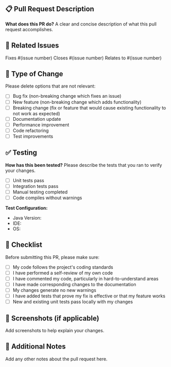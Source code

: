 ## 📋 Pull Request Description

**What does this PR do?**
A clear and concise description of what this pull request accomplishes.

## 🔗 Related Issues

Fixes #(issue number)
Closes #(issue number)
Relates to #(issue number)

## 🧪 Type of Change

Please delete options that are not relevant:

- [ ] Bug fix (non-breaking change which fixes an issue)
- [ ] New feature (non-breaking change which adds functionality)
- [ ] Breaking change (fix or feature that would cause existing functionality to not work as expected)
- [ ] Documentation update
- [ ] Performance improvement
- [ ] Code refactoring
- [ ] Test improvements

## ✅ Testing

**How has this been tested?**
Please describe the tests that you ran to verify your changes.

- [ ] Unit tests pass
- [ ] Integration tests pass
- [ ] Manual testing completed
- [ ] Code compiles without warnings

**Test Configuration:**
- Java Version:
- IDE:
- OS:

## 📝 Checklist

Before submitting this PR, please make sure:

- [ ] My code follows the project's coding standards
- [ ] I have performed a self-review of my own code
- [ ] I have commented my code, particularly in hard-to-understand areas
- [ ] I have made corresponding changes to the documentation
- [ ] My changes generate no new warnings
- [ ] I have added tests that prove my fix is effective or that my feature works
- [ ] New and existing unit tests pass locally with my changes

## 📸 Screenshots (if applicable)

Add screenshots to help explain your changes.

## 🔄 Additional Notes

Add any other notes about the pull request here.

